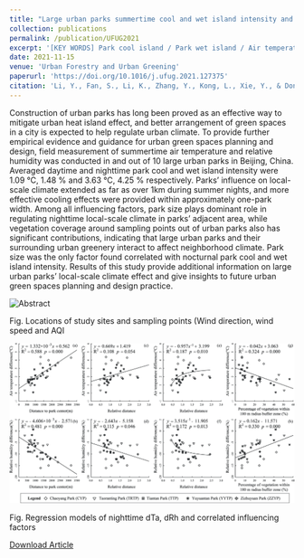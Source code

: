 ```yaml
---
title: "Large urban parks summertime cool and wet island intensity and its influencing factors in Beijing, China"
collection: publications
permalink: /publication/UFUG2021
excerpt: '[KEY WORDS] Park cool island / Park wet island / Air temperature / Relative humidity / Urban green space]'
date: 2021-11-15
venue: 'Urban Forestry and Urban Greening'
paperurl: 'https://doi.org/10.1016/j.ufug.2021.127375'
citation: 'Li, Y., Fan, S., Li, K., Zhang, Y., Kong, L., Xie, Y., & Dong, L. (2021). Large urban parks summertime cool and wet island intensity and its influencing factors in Beijing, China. Urban Forestry & Urban Greening, 65, 127375.'
---
```

Construction of urban parks has long been proved as an effective way to mitigate urban heat island effect, and better arrangement of green spaces in a city is expected to help regulate urban climate. To provide further empirical evidence and guidance for urban green spaces planning and design, field measurement of summertime air temperature and relative humidity was conducted in and out of 10 large urban parks in Beijing, China. Averaged daytime and nighttime park cool and wet island intensity were 1.09 ℃, 1.48 % and 3.63 ℃, 4.25 % respectively. Parks’ influence on local-scale climate extended as far as over 1km during summer nights, and more effective cooling effects were provided within approximately one-park width. Among all influencing factors, park size plays dominant role in regulating nighttime local-scale climate in parks’ adjacent area, while vegetation coverage around sampling points out of urban parks also has significant contributions, indicating that large urban parks and their surrounding urban greenery interact to affect neighborhood climate. Park size was the only factor found correlated with nocturnal park cool and wet island intensity. Results of this study provide additional information on large urban parks’ local-scale climate effect and give insights to future urban green spaces planning and design practice.

![Abstract](/images/UFUG2021.jpg)

Fig. Locations of study sites and sampling points (Wind direction, wind speed and AQI

![Fig](/images/UFUG2021-2.jpg)

Fig. Regression models of nighttime dTa, dRh and correlated influencing factors

[Download Article](http://yilun595.github.io/files/UFUG2021.pdf)